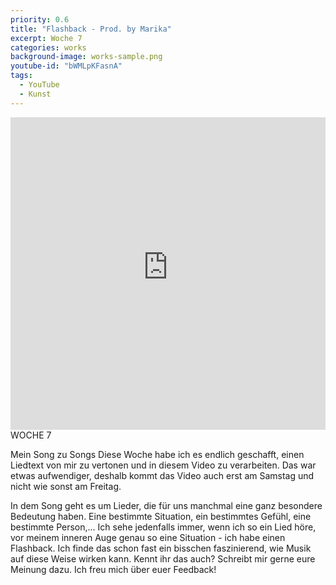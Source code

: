 ```yaml
---
priority: 0.6
title: "Flashback - Prod. by Marika"
excerpt: Woche 7
categories: works
background-image: works-sample.png
youtube-id: "bWMLpKFasnA"
tags:
  - YouTube
  - Kunst
---
```

<span class="image featured"></span>
<iframe width="100%" height="500px" src="https://www.youtube-nocookie.com/embed/bWMLpKFasnA" frameborder="0" allow="autoplay; encrypted-media" allowfullscreen></iframe>
WOCHE 7

Mein Song zu Songs
Diese Woche habe ich es endlich geschafft, einen Liedtext von mir zu vertonen und in diesem Video zu verarbeiten.
Das war etwas aufwendiger, deshalb kommt das Video auch erst am Samstag und nicht wie sonst am Freitag.

In dem Song geht es um Lieder, die für uns manchmal eine ganz besondere Bedeutung haben. Eine bestimmte Situation, ein bestimmtes Gefühl, eine bestimmte Person,... Ich sehe jedenfalls immer, wenn ich so ein Lied höre, vor meinem inneren Auge genau so eine Situation - ich habe einen Flashback.
Ich finde das schon fast ein bisschen faszinierend, wie Musik auf diese Weise wirken kann.
Kennt ihr das auch? Schreibt mir gerne eure Meinung dazu. Ich freu mich über euer Feedback! 
